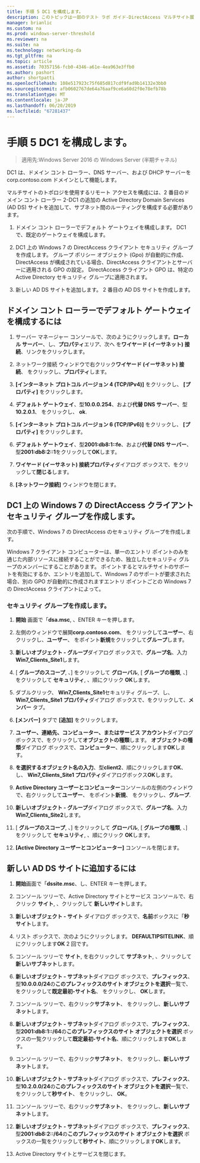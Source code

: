 ```yaml
---
title: 手順 5 DC1 を構成します。
description: このトピックは一部のテスト ラボ ガイド-DirectAccess マルチサイト展開の Windows Server 2016 のデモンストレーション
manager: brianlic
ms.custom: na
ms.prod: windows-server-threshold
ms.reviewer: na
ms.suite: na
ms.technology: networking-da
ms.tgt_pltfrm: na
ms.topic: article
ms.assetid: 70357156-fcb0-4346-a61e-4ea963e3ffb0
ms.author: pashort
author: shortpatti
ms.openlocfilehash: 108e517923c75f685d817cdf9fad9b14132e3bb0
ms.sourcegitcommit: afb0602767de64a76aaf9ce6a60d2f0e78efb78b
ms.translationtype: MT
ms.contentlocale: ja-JP
ms.lasthandoff: 06/20/2019
ms.locfileid: "67281437"
---
```

# <a name="step-5-configure-dc1"></a>手順 5 DC1 を構成します。

>適用先:Windows Server 2016 の Windows Server (半期チャネル)

DC1 は、ドメイン コント ローラー、DNS サーバー、および DHCP サーバーを corp.contoso.com ドメインとして機能します。  
  
マルチサイトのトポロジを使用するリモート アクセスを構成には、2 番目のドメイン コント ローラー 2-DC1 の追加の Active Directory Domain Services (AD DS) サイトを追加して、サブネット間のルーティングを構成する必要があります。  
  
1. ドメイン コント ローラーでデフォルト ゲートウェイを構成します。 DC1 で、既定のゲートウェイを構成します。  
  
2. DC1 上の Windows 7 の DirectAccess クライアント セキュリティ グループを作成します。 グループ ポリシー オブジェクト (Gpo) が自動的に作成、DirectAccess が構成されている場合、DirectAccess クライアントとサーバーに適用される GPO の設定。 DirectAccess クライアント GPO は、特定の Active Directory セキュリティ グループに適用されます。  
  
3. 新しい AD DS サイトを追加します。 2 番目の AD DS サイトを作成します。  
  
## <a name="to-configure-the-default-gateway-on-the-domain-controller"></a>ドメイン コント ローラーでデフォルト ゲートウェイを構成するには  
  
1.  サーバー マネージャー コンソールで、次のようにクリックします。**ローカル サーバー**、し、**プロパティ**エリア、次へ を**ワイヤード (イーサネット) 接続**、リンクをクリックします。  
  
2.  ネットワーク接続 ウィンドウで右クリック**ワイヤード (イーサネット) 接続**、 をクリックし、**プロパティ**します。  
  
3.  **[インターネット プロトコル バージョン 4 (TCP/IPv4)]** をクリックし、 **[プロパティ]** をクリックします。  
  
4.  **デフォルト ゲートウェイ**、型**10.0.0.254**、および**代替 DNS サーバー**、型**10.2.0.1**、 をクリックし、 **ok**.  
  
5.  **[インターネット プロトコル バージョン 6 (TCP/IPv6)]** をクリックし、 **[プロパティ]** をクリックします。  
  
6.  **デフォルト ゲートウェイ**、型**2001:db8:1::fe**、および**代替 DNS サーバー**、型**2001:db8:2::1**をクリックして**OK**します。  
  
7.  **ワイヤード (イーサネット) 接続プロパティ**ダイアログ ボックスで、をクリックして**閉じる**します。  
  
8.  **[ネットワーク接続]** ウィンドウを閉じます。  
  
## <a name="create-security-groups-for-windows-7-directaccess-clients-on-dc1"></a>DC1 上の Windows 7 の DirectAccess クライアント セキュリティ グループを作成します。  
次の手順で、Windows 7 の DirectAccess のセキュリティ グループを作成します。  
  
 Windows 7 クライアント コンピューターは、単一のエントリ ポイントのみを通じた内部リソースに接続することができるため、独立したセキュリティ グループのメンバーにすることがあります。 ポイントするとマルチサイトのサポートを有効にするか、エントリを追加して、Windows 7 のサポートが要求された場合、別の GPO が自動的に作成されますエントリ ポイントごとの Windows 7 の DirectAccess クライアントによって。  
  
### <a name="create-security-groups"></a>セキュリティ グループを作成します。  
  
1.  **開始** 画面で「**dsa.msc**, 、ENTER キーを押します。  
  
2.  左側のウィンドウで展開**corp.contoso.com**、 をクリックして**ユーザー**、右クリックし、**ユーザー**、 をポイント**新規**をクリックして**グループ**します。  
  
3.  **新しいオブジェクト - グループ**ダイアログ ボックスで、**グループ名**、入力**Win7_Clients_Site1**します。  
  
4.  [ **グループのスコープ**, 、] をクリックして **グローバル**, [ **グループの種類**, 、] をクリックして **セキュリティ**, 、順にクリック **OK**します。  
  
5.  ダブルクリック、 **Win7_Clients_Site1**セキュリティ グループ、し、 **Win7_Clients_Site1 プロパティ**ダイアログ ボックスで、をクリックして、**メンバー**  タブ。  
  
6.  **[メンバー]** タブで **[追加]** をクリックします。  
  
7.  **ユーザー、連絡先、コンピューター、またはサービス アカウント**ダイアログ ボックスで、をクリックして**オブジェクトの種類**します。 **オブジェクトの種類**ダイアログ ボックスで、**コンピューター**、順にクリックします**OK**します。  
  
8.  **を選択するオブジェクト名の入力**、型**client2**、順にクリックします**OK**、し、 **Win7_Clients_Site1 プロパティ**ダイアログボックス**OK**します。  
  
9. **Active Directory ユーザーとコンピューター**コンソールの左側のウィンドウで、右クリックして**ユーザー**、 をポイント**新規**、 をクリックし、**グループ**.  
  
10. **新しいオブジェクト - グループ**ダイアログ ボックスで、**グループ名**、入力**Win7_Clients_Site2**します。  
  
11. [ **グループのスコープ**, 、] をクリックして **グローバル**, [ **グループの種類**, 、] をクリックして **セキュリティ**, 、順にクリック **OK**します。  
  
12. **[Active Directory ユーザーとコンピューター]** コンソールを閉じます。  
  
## <a name="to-add-a-new-ad-ds-site"></a>新しい AD DS サイトに追加するには  
  
1.  **開始**画面で「**dssite.msc**、し、ENTER キーを押します。  
  
2.  コンソール ツリーで、Active Directory サイトとサービス コンソールで、右クリック **サイト**, 、クリックして **新しいサイト**します。  
  
3.  **新しいオブジェクト - サイト** ダイアログ ボックスで、**名前**ボックスに「**秒サイト**します。  
  
4.  リスト ボックスで、次のようにクリックします。 **DEFAULTIPSITELINK**、順にクリックします**OK** 2 回です。  
  
5.  コンソール ツリーで  **サイト**, を右クリックして **サブネット**, 、クリックして **新しいサブネット**します。  
  
6.  **新しいオブジェクト - サブネット**ダイアログ ボックスで、**プレフィックス**、型**10.0.0.0/24**の**このプレフィックスのサイト オブジェクトを選択**一覧で、をクリックして**既定最初-サイト名**、 をクリックし、 **OK**します。  
  
7.  コンソール ツリーで、右クリック**サブネット**、 をクリックし、**新しいサブネット**します。  
  
8.  **新しいオブジェクト - サブネット**ダイアログ ボックスで、**プレフィックス**、型**2001:db8:1::/64**の**このプレフィックスのサイト オブジェクトを選択** ボックスの一覧クリックして**既定最初-サイト名**、順にクリックします**OK**します。  
  
9. コンソール ツリーで、右クリック**サブネット**、 をクリックし、**新しいサブネット**します。  
  
10. **新しいオブジェクト - サブネット**ダイアログ ボックスで、**プレフィックス**、型**10.2.0.0/24**の**このプレフィックスのサイト オブジェクトを選択**一覧で、をクリックして**秒サイト**、 をクリックし、 **OK**。  
  
11. コンソール ツリーで、右クリック**サブネット**、 をクリックし、**新しいサブネット**します。  
  
12. **新しいオブジェクト - サブネット**ダイアログ ボックスで、**プレフィックス**、型**2001:db8:2::/64**の**このプレフィックスのサイト オブジェクトを選択** ボックスの一覧をクリックして**秒サイト**、順にクリックします**OK**します。  
  
13. Active Directory サイトとサービスを閉じます。  
  


